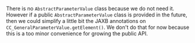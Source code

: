 There is no `AbstractParameterValue` class because we do not need it.
However if a public `AbstractParameterValue` class is provided in the
future, then we could simplify a little bit the JAXB annotations on
`CC_GeneralParameterValue.getElement()`. We don't do that for now
because this is a too minor convenience for growing the public API.
